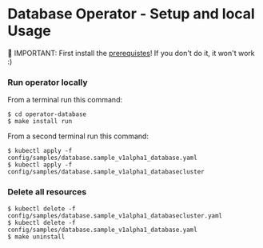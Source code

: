 # Database Operator - Setup and local Usage

🔴 IMPORTANT: First install the [prerequistes](Prerequisites.md)! If you don't do it, it won't work :)

### Run operator locally

From a terminal run this command:

```shell
$ cd operator-database
$ make install run
```

From a second terminal run this command:

```shell
$ kubectl apply -f config/samples/database.sample_v1alpha1_database.yaml
$ kubectl apply -f config/samples/database.sample_v1alpha1_databasecluster
```

### Delete all resources

```shell
$ kubectl delete -f config/samples/database.sample_v1alpha1_databasecluster.yaml
$ kubectl delete -f config/samples/database.sample_v1alpha1_database.yaml
$ make uninstall
```
